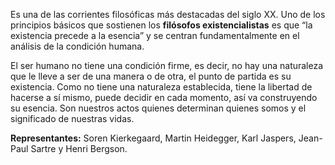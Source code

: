 Es una de las corrientes filosóficas más destacadas del siglo XX. Uno de los principios básicos que sostienen los **filósofos existencialistas** es que “la existencia precede a la esencia” y se centran fundamentalmente en el análisis de la condición humana.

El ser humano no tiene una condición firme, es decir, no hay una naturaleza que le lleve a ser de una manera o de otra, el punto de partida es su existencia. Como no tiene una naturaleza establecida, tiene la libertad de hacerse a sí mismo, puede decidir en cada momento, así va construyendo su esencia. Son nuestros actos quienes determinan quienes somos y el significado de nuestras vidas.

**Representantes:** Soren Kierkegaard, Martin Heidegger, Karl Jaspers, Jean-Paul Sartre y Henri Bergson.
